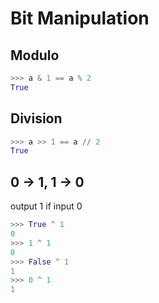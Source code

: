 Bit Manipulation
======

## Modulo

```python
>>> a & 1 == a % 2
True
```

## Division

```python
>>> a >> 1 == a // 2
True
```

## 0 -> 1, 1 -> 0

output 1 if input 0

```python
>>> True ^ 1
0
>>> 1 ^ 1
0
>>> False ^ 1
1
>>> 0 ^ 1
1
```
